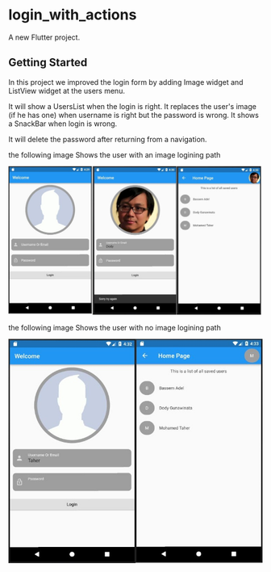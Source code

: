 # login_with_actions

A new Flutter project.

## Getting Started

In this project we improved the login form by adding Image widget and ListView widget at the users menu.

It will show a UsersList when the login is right.
It replaces the user's image (if he has one) when username is right but the password is wrong.
It shows a SnackBar when login is wrong.

It will delete the password after returning from a navigation. 

the following image Shows the user with an image logining path  

![](images/image.JPG)

the following image Shows the user with no image logining path  

![](images/no_image.JPG)